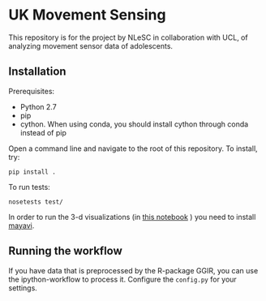 # UK Movement Sensing
This repository is for the project by NLeSC in collaboration with UCL, of analyzing movement sensor data of adolescents.

## Installation
Prerequisites:
*  Python 2.7
* pip
* cython. When using conda, you should install cython through conda instead of pip

Open a command line and navigate to the root of this repository. To install, try:

`pip install .`

To run tests:

`nosetests test/`

In order to run the 3-d visualizations (in [this notebook](https://github.com/NLeSC/UKMovementSensing/blob/master/notebooks/workflow/3_Visualization.ipynb) ) you need to install [mayavi](http://docs.enthought.com/mayavi/mayavi/installation.html).

## Running the workflow
If you have data that is preprocessed by the R-package GGIR, you can use the ipython-workflow to process it.
Configure the `config.py` for your settings. 
